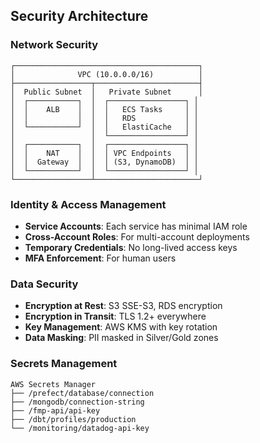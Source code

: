 ## Security Architecture

### Network Security

```
┌─────────────────────────────────────────┐
│              VPC (10.0.0.0/16)          │
├─────────────────┬───────────────────────┤
│  Public Subnet  │   Private Subnet      │
│  ┌───────────┐  │  ┌─────────────────┐ │
│  │    ALB    │  │  │   ECS Tasks     │ │
│  │           │  │  │   RDS           │ │
│  └───────────┘  │  │   ElastiCache   │ │
│                 │  └─────────────────┘ │
│  ┌───────────┐  │  ┌─────────────────┐ │
│  │    NAT    │  │  │ VPC Endpoints   │ │
│  │  Gateway  │  │  │ (S3, DynamoDB)  │ │
│  └───────────┘  │  └─────────────────┘ │
└─────────────────┴───────────────────────┘
```

### Identity & Access Management

- **Service Accounts**: Each service has minimal IAM role
- **Cross-Account Roles**: For multi-account deployments
- **Temporary Credentials**: No long-lived access keys
- **MFA Enforcement**: For human users

### Data Security

- **Encryption at Rest**: S3 SSE-S3, RDS encryption
- **Encryption in Transit**: TLS 1.2+ everywhere
- **Key Management**: AWS KMS with key rotation
- **Data Masking**: PII masked in Silver/Gold zones

### Secrets Management

```
AWS Secrets Manager
├── /prefect/database/connection
├── /mongodb/connection-string
├── /fmp-api/api-key
├── /dbt/profiles/production
└── /monitoring/datadog-api-key
```
